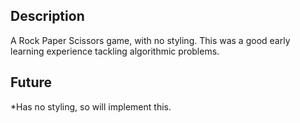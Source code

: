 ## Description

A Rock Paper Scissors game, with no styling. This was a good early learning experience tackling algorithmic problems.
  
## Future

*Has no styling, so will implement this. 
